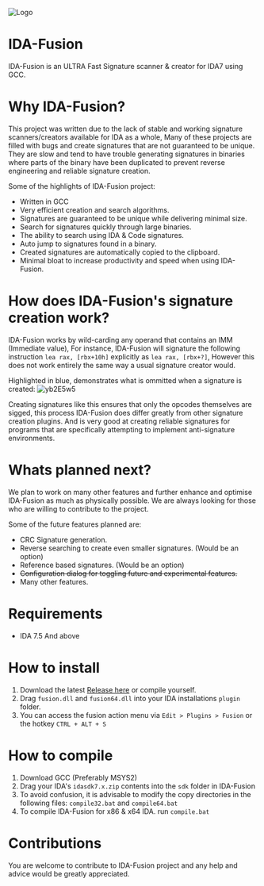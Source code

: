 ![Logo](https://user-images.githubusercontent.com/89423559/170590973-86a0c0dd-2052-49a6-bf03-b2178754c3f6.png)
# IDA-Fusion
IDA-Fusion is an ULTRA Fast Signature scanner & creator for IDA7 using GCC.

# Why IDA-Fusion?
This project was written due to the lack of stable and working signature scanners/creators available for IDA as a whole, Many of these projects are filled with bugs and create signatures that are not guaranteed to be unique. They are slow and tend to have trouble generating signatures in binaries where parts of the binary have been duplicated to prevent reverse engineering and reliable signature creation.

Some of the highlights of IDA-Fusion project:
- Written in GCC
- Very efficient creation and search algorithms.
- Signatures are guaranteed to be unique while delivering minimal size.
- Search for signatures quickly through large binaries.
- The ability to search using IDA & Code signatures.
- Auto jump to signatures found in a binary.
- Created signatures are automatically copied to the clipboard.
- Minimal bloat to increase productivity and speed when using IDA-Fusion.

# How does IDA-Fusion's signature creation work?
IDA-Fusion works by wild-carding any operand that contains an IMM (Immediate value), For instance, IDA-Fusion will signature the following instruction `lea rax, [rbx+10h]` explicitly as `lea rax, [rbx+?]`, However this does not work entirely the same way a usual signature creator would.

Highlighted in blue, demonstrates what is ommitted when a signature is created:
![yb2E5w5](https://user-images.githubusercontent.com/89423559/170587870-133ff3c1-e95a-4a20-a9ca-deb1390cbd40.png)

Creating signatures like this ensures that only the opcodes themselves are sigged, this process IDA-Fusion does differ greatly from other signature creation plugins. And is very good at creating reliable signatures for programs that are specifically attempting to implement anti-signature environments.

# Whats planned next?
We plan to work on many other features and further enhance and optimise IDA-Fusion as much as physically possible. We are always looking for those who are willing to contribute to the project.

Some of the future features planned are:
- CRC Signature generation.
- Reverse searching to create even smaller signatures. (Would be an option)
- Reference based signatures. (Would be an option)
- ~~Configuration dialog for toggling future and experimental features.~~
- Many other features.

# Requirements
- IDA 7.5 And above

# How to install

1. Download the latest [Release here](https://github.com/senator715/IDA-Fusion/releases) or compile yourself.
2. Drag `fusion.dll` and `fusion64.dll` into your IDA installations `plugin` folder.
3. You can access the fusion action menu via `Edit > Plugins > Fusion` or the hotkey `CTRL + ALT + S`

# How to compile

1. Download GCC (Preferably MSYS2)
2. Drag your IDA's `idasdk7.x.zip` contents into the `sdk` folder in IDA-Fusion
3. To avoid confusion, it is advisable to modify the copy directories in the following files: `compile32.bat` and `compile64.bat`
4. To compile IDA-Fusion for x86 & x64 IDA. run `compile.bat`

# Contributions

You are welcome to contribute to IDA-Fusion project and any help and advice would be greatly appreciated.
